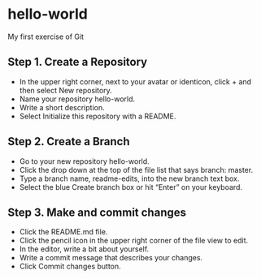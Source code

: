 # hello-world
My first exercise of Git

## Step 1. Create a Repository ##

* In the upper right corner, next to your avatar or identicon, click + and then select New repository.
* Name your repository hello-world.
* Write a short description.
* Select Initialize this repository with a README.

## Step 2. Create a Branch

* Go to your new repository hello-world.
* Click the drop down at the top of the file list that says branch: master.
* Type a branch name, readme-edits, into the new branch text box.
* Select the blue Create branch box or hit “Enter” on your keyboard.

## Step 3. Make and commit changes

* Click the README.md file.
* Click the pencil icon in the upper right corner of the file view to edit.
* In the editor, write a bit about yourself.
* Write a commit message that describes your changes.
* Click Commit changes button.
